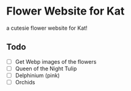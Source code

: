 # Flower Website for Kat
a cutesie flower website for Kat!

## Todo
- [ ]  Get Webp images of the flowers
  - [ ]  Queen of the Night Tulip
  - [ ]  Delphinium (pink)
  - [ ]  Orchids
